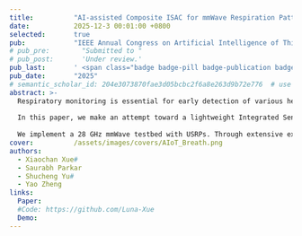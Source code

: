 ```yaml
---
title:          "AI-assisted Composite ISAC for mmWave Respiration Pattern Recognition"
date:           2025-12-3 00:01:00 +0800
selected:       true
pub:            "IEEE Annual Congress on Artificial Intelligence of Things (AIoT)"
# pub_pre:        "Submitted to "
# pub_post:       'Under review.'
pub_last:       ' <span class="badge badge-pill badge-publication badge-success">Conference</span>'
pub_date:       "2025"
# semantic_scholar_id: 204e3073870fae3d05bcbc2f6a8e263d9b72e776  # use this to retrieve citation count
abstract: >-
  Respiratory monitoring is essential for early detection of various health conditions. Conventional methods rely on contact sensors or clinical equipment, limiting usability for daily healthcare or remote settings. Wireless sensing provides a contactless alternative; however, OFDM-based systems face challenges in resolution and motion robustness, while FMCW radars lack communication capabilities without additional hardware.
  
  In this paper, we make an attempt toward a lightweight Integrated Sensing and Communication (ISAC) system by embedding narrowband FMCW signals into the guard bands of OFDM channels. This re-purposing enables high-resolution sensing and reliable communication simultaneously, without modifying the OFDM structure or introducing extra hardware. We explore trade-offs between sensing accuracy and communication quality, evaluated in terms of Error Vector Magnitude (EVM), under varying FMCW sweep bandwidths and FMCW-to-OFDM power ratios. By integrating signal enhancement techniques and a 1D-CNN classifier, we develop a robust respiratory pattern recognition system resilient to motion interference.
  
  We implement a 28 GHz mmWave testbed with USRPs. Through extensive experimental evaluation, we determine suitable parameter settings for the proposed composite waveform based on EVM performance and alignment with ground truth measurements. Ultimately, our system classifies four respiratory patterns achieves over $98\%$ accuracy, demonstrating its effectiveness and practicality for wireless health monitoring.
cover:          /assets/images/covers/AIoT_Breath.png
authors:
  - Xiaochan Xue#
  - Saurabh Parkar 
  - Shucheng Yu#
  - Yao Zheng
links:
  Paper: 
  #Code: https://github.com/Luna-Xue
  Demo: 
---
```

